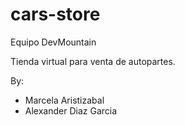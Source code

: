 # cars-store

Equipo DevMountain 

Tienda virtual para venta de autopartes.

By:
- Marcela Aristizabal
- Alexander Diaz Garcia